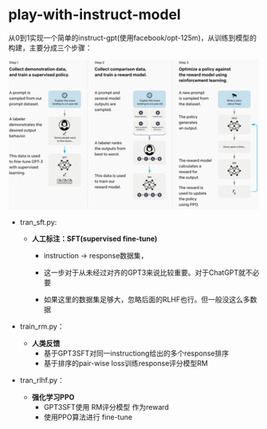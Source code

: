 # play-with-instruct-model

从0到1实现一个简单的instruct-gpt(使用facebook/opt-125m)，从训练到模型的构建，主要分成三个步骤：

![image-20250223161313683](./pic/1.png)

- tran_sft.py: 

  - **人工标注：SFT(supervised fine-tune)**

    - instruction -> response数据集，

    - 这一步对于从未经过对齐的GPT3来说比较重要。对于ChatGPT就不必要

    - 如果这里的数据集足够大，忽略后面的RLHF也行。但一般没这么多数据
- train_rm.py：

  - **人类反馈**
    - 基于GPT3SFT对同一instructiong给出的多个response排序
    - 基于排序的pair-wise loss训练response评分模型RM
- tran_rlhf.py：
  - **强化学习PPO**
    - GPT3SFT使用 RM评分模型 作为reward
    - 使用PPO算法进行 fine-tune